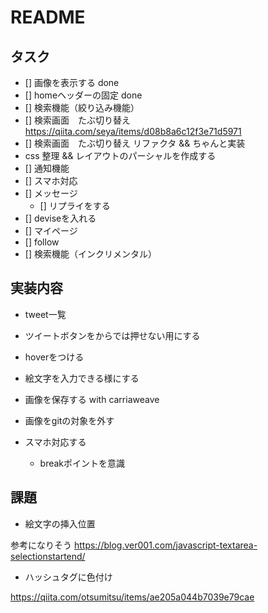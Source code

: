 # README


## タスク

- [] 画像を表示する done
- [] homeヘッダーの固定 done
- [] 検索機能（絞り込み機能）
- [] 検索画面　たぶ切り替え https://qiita.com/seya/items/d08b8a6c12f3e71d5971
- [] 検索画面　たぶ切り替え リファクタ && ちゃんと実装
- css 整理 && レイアウトのパーシャルを作成する
- [] 通知機能
- [] スマホ対応
- [] メッセージ
  - [] リプライをする
- [] deviseを入れる
- [] マイページ
- [] follow
- [] 検索機能（インクリメンタル）
## 実装内容

- tweet一覧
- ツイートボタンをからでは押せない用にする
- hoverをつける

- 絵文字を入力できる様にする

- 画像を保存する with carriaweave

- 画像をgitの対象を外す

- スマホ対応する
  - breakポイントを意識


## 課題

- 絵文字の挿入位置

参考になりそう
https://blog.ver001.com/javascript-textarea-selectionstartend/

- ハッシュタグに色付け

https://qiita.com/otsumitsu/items/ae205a044b7039e79cae